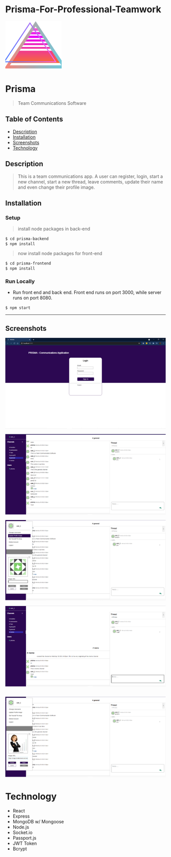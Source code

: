 # Prisma-For-Professional-Teamwork
<img src="logo.png" title="Prisma" alt="Prisma">

# Prisma

> Team Communications Software

## Table of Contents

- [Description](#description)
- [Installation](#installation)
- [Screenshots](#screenshots)
- [Technology](#technology)


## Description

> This is a team communications app.  A user can register, login, start a new channel, start a new thread, leave comments, update their name and even change their profile image.


## Installation


### Setup

> install node packages in back-end

```shell
$ cd prisma-backend 
$ npm install
```

>now install node packages for front-end

```shell
$ cd prisma-frontend
$ npm install
```

### Run Locally

- Run front end and back end. Front end runs on port 3000, while server runs on port 8080.

```shell
$ npm start
```

---


## Screenshots

![Screenshot](5.png)

![Screenshot](2.png)

![ScreenShot](3.png)

![ScreenShot](1.png)

![ScreenShot](4.png)
---

# Technology

 - React
 - Express
 - MongoDB w/ Mongoose
 - Node.js
 - Socket.io
 - Passport.js
 - JWT Token
 - Bcrypt

